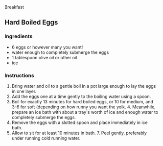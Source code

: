 Breakfast

## Hard Boiled Eggs

### Ingredients

- 6 eggs or however many you want!
- water enough to completely submerge the eggs
- 1 tablespoon olive oil or other oil
- ice

### Instructions

1. Bring water and oil to a gentle boil in a pot large enough to lay the eggs in one layer.
2. Add the eggs one at a time gently to the boiling water using a spoon.
3. Boil for exactly 13 minutes for hard boiled eggs, or 10 for medium, and 3-6 for soft (depending on how runny you want the yolk. 4. Meanwhile, prepare an ice bath with about a tray's worth of ice and enough water to completely submerge the eggs.
5. Remove the eggs with a slotted spoon and place immediately in ice bath.
6. Allow to sit for at least 10 minutes in bath. 7. Peel gently, preferably under running cold running water. 

